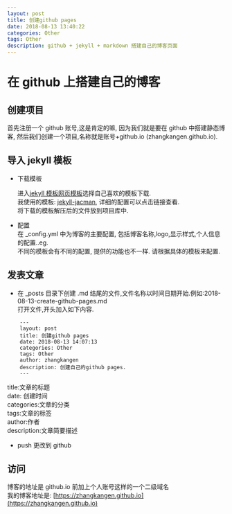 ```yaml
---
layout: post
title: 创建github pages
date: 2018-08-13 13:40:22
categories: Other
tags: Other
description: github + jekyll + markdown 搭建自己的博客页面
---
```


# 在 github 上搭建自己的博客

## 创建项目
首先注册一个 github 账号,这是肯定的嘛, 因为我们就是要在 github 中搭建静态博客,
然后我们创建一个项目,名称就是账号+github.io (zhangkangen.github.io).

## 导入 jekyll 模板

* 下载模板
    
    进入[jekyll 模板网页模板](http://jekyllthemes.org/)选择自己喜欢的模板下载.<br>
    我使用的模板: [jekyll-jacman](https://github.com/Simpleyyt/jekyll-jacman), 详细的配置可以点击链接查看.<br>
    将下载的模板解压后的文件放到项目库中.
    
* 配置<br>
在 _config.yml 中为博客的主要配置, 包括博客名称,logo,显示样式,个人信息的配置..eg.
<br>不同的模板会有不同的配置, 提供的功能也不一样. 请根据具体的模板来配置.
## 发表文章
* 在 _posts 目录下创建 .md 结尾的文件,文件名称以时间日期开始.例如:2018-08-13-create-github-pages.md <br>
   打开文件,开头加入如下内容. 
```
    ---
    layout: post
    title: 创建github pages
    date: 2018-08-13 14:07:13
    categories: Other
    tags: Other
    author: zhangkangen
    description: 创建自己的github pages.
    ---
``` 
title:文章的标题 <br>
date: 创建时间<br>
categories:文章的分类<br>
tags:文章的标签<br>
author:作者<br>
description:文章简要描述<br>

* push 更改到 github

## 访问
博客的地址是 github.io 前加上个人账号这样的一个二级域名<br>
我的博客地址是: [https://zhangkangen.github.io](https://zhangkangen.github.io)
